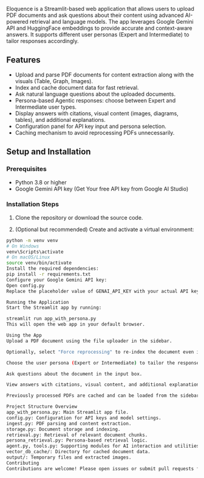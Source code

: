Eloquence is a Streamlit-based web application that allows users to upload PDF documents and ask questions about their content using advanced AI-powered retrieval and language models. The app leverages Google Gemini API and HuggingFace embeddings to provide accurate and context-aware answers. It supports different user personas (Expert and Intermediate) to tailor responses accordingly.

## Features

- Upload and parse PDF documents for content extraction along with the visuals (Table, Graph, Images).
- Index and cache document data for fast retrieval.
- Ask natural language questions about the uploaded documents.
- Persona-based Agentic responses: choose between Expert and Intermediate user types.
- Display answers with citations, visual content (images, diagrams, tables), and additional explanations.
- Configuration panel for API key input and persona selection.
- Caching mechanism to avoid reprocessing PDFs unnecessarily.

## Setup and Installation

### Prerequisites

- Python 3.8 or higher
- Google Gemini API key (Get Your free API key from Google AI Studio)

### Installation Steps

1. Clone the repository or download the source code.

2. (Optional but recommended) Create and activate a virtual environment:

```bash
python -m venv venv
# On Windows
venv\Scripts\activate
# On macOS/Linux
source venv/bin/activate
Install the required dependencies:
pip install -r requirements.txt
Configure your Google Gemini API key:
Open config.py
Replace the placeholder value of GENAI_API_KEY with your actual API key.

Running the Application
Start the Streamlit app by running:

streamlit run app_with_persona.py
This will open the web app in your default browser.

Using the App
Upload a PDF document using the file uploader in the sidebar.

Optionally, select "Force reprocessing" to re-index the document even if cached data exists.

Choose the user persona (Expert or Intermediate) to tailor the responses.

Ask questions about the document in the input box.

View answers with citations, visual content, and additional explanations depending on the persona.

Previously processed PDFs are cached and can be loaded from the sidebar for faster access.

Project Structure Overview
app_with_persona.py: Main Streamlit app file.
config.py: Configuration for API keys and model settings.
ingest.py: PDF parsing and content extraction.
storage.py: Document storage and indexing.
retrieval.py: Retrieval of relevant document chunks.
persona_retrieval.py: Persona-based retrieval logic.
agent.py, tools.py: Supporting modules for AI interaction and utilities.
vector_db_cache/: Directory for cached document data.
output/: Temporary files and extracted images.
Contributing
Contributions are welcome! Please open issues or submit pull requests for improvements or bug fixes.
